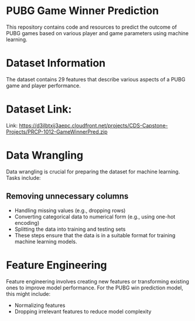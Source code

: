 # PUBG Game Winner Prediction
This repository contains code and resources to predict the outcome of PUBG games based on various player and game parameters using machine learning.

# Dataset Information
The dataset contains 29 features that describe various aspects of a PUBG game and player performance. 

# Dataset Link:
Link:  https://d3ilbtxij3aepc.cloudfront.net/projects/CDS-Capstone-Projects/PRCP-1012-GameWinnerPred.zip

# Data Wrangling
Data wrangling is crucial for preparing the dataset for machine learning. Tasks include:

## Removing unnecessary columns
- Handling missing values (e.g., dropping rows)
- Converting categorical data to numerical form (e.g., using one-hot encoding)
- Splitting the data into training and testing sets
- These steps ensure that the data is in a suitable format for training machine learning models.

# Feature Engineering
Feature engineering involves creating new features or transforming existing ones to improve model performance. For the PUBG win prediction model, this might include:
- Normalizing features
- Dropping irrelevant features to reduce model complexity
